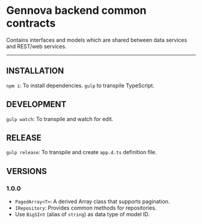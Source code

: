 # Gennova backend common contracts

Contains interfaces and models which are shared between data services and REST/web services.

---

## INSTALLATION

`npm i`: To install dependencies.
`gulp` to transpile TypeScript.

## DEVELOPMENT

`gulp watch`: To transpile and watch for edit.

## RELEASE

`gulp release`: To transpile and create `app.d.ts` definition file.

## VERSIONS

### 1.0.0

* `PagedArray<T>`: A derived Array class that supports pagination.
* `IRepository`: Provides common methods for repositories.
* Use `BigSInt` (alias of `string`) as data type of model ID.